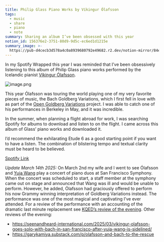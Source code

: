 ```yaml
---
title: Philip Glass Piano Works by Víkingur Ólafsson
tags:
  - music
  - share
  - piano
  - note
summary: Sharing an album I’ve been obsessed with this year
notion_id: 156376e2-3751-80d9-9d5c-ec6ed1d1215e
summary_image: >-
  https://pub-d4cecb3d578a4c0a8939680792e49682.r2.dev/notion-mirror/84ebb48c-616a-4f51-ae9a-991a4e0a7e9b/769fdcd8-f66f-45de-892b-eb8a2baf2fba/image.png
---
```

In my Spotify Wrapped this year I was reminded that I’ve been obsessively listening to this album of Philip Glass piano works performed by the Icelandic pianist [Víkingur Ólafsson](https://www.vikingurolafsson.com/).

![image.png](https://pub-d4cecb3d578a4c0a8939680792e49682.r2.dev/notion-mirror/84ebb48c-616a-4f51-ae9a-991a4e0a7e9b/769fdcd8-f66f-45de-892b-eb8a2baf2fba/image.png)

This year Ólafsson was touring the world playing one of my very favorite pieces of music, the Bach Goldberg Variations, which I first fell in love with as part of the [Open Goldberg Variations](https://jordaneldredge.com/notes/open-goldberg/) project. I was able to catch one of his performances in Berkeley in May, and it was incredible.

In the summer, when planning a flight abroad for work, I was searching Spotify for albums to download and listen to on the flight. I came across this album of Glass’ piano works and downloaded it.

I’d recommend the exhilarating Etude 6 as a good starting point if you want to have a listen. The combination of blistering tempo and textual clarity must be heard to be believed.

[Spotify Link](https://open.spotify.com/wrapped/share/share-b4a0029b5e244ce2913da3d2475c6354?si=--TFznzuS12__AcuMBXKiw\&track-id=3dzgmH9o9P9Kw4n3P3bWOR)

_Update March 14th 2025:_ On March 2nd my wife and I went to see Ólafsson and [Yuja Wang](https://en.m.wikipedia.org/wiki/Yuja_Wang) play a concert of piano duos at San Francisco Symphony. When the concert was scheduled to start, a staff member at the symphony came out on stage and announced that Wang was ill and would be unable to perform. However, he added, Ólafsson had graciously offered to perform his now Grammy winning interpretation of Goldberg Variations instead. The performance was one of the most magical and captivating I’ve ever attended. For a review of the performance with an accounting of the dramatic last minute replacement see [KQED’s review of the evening](https://www.kqed.org/arts/13972538/review-vikingur-olafsson-goldberg-variations-davies-yuja-wang-canceled). Other reviews of the evening:

- <https://seenandheard-international.com/2025/03/vikingur-olafsson-goes-solo-with-bach-in-san-francisco-after-yuja-wang-is-sidelined/>
- <https://garykamiya.substack.com/p/olafsson-and-bach-to-the-rescue>
